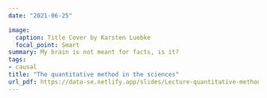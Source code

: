 ```yaml
---
date: "2021-06-25"

image:
  caption: Title Cover by Karsten Luebke
  focal_point: Smart
summary: My brain is not meant for facts, is it?
tags:
- causal
title: "The quantitative method in the sciences"
url_pdf: https://data-se.netlify.app/slides/Lecture-quantitative-method/Lecture-quantitative-method.pdf
---
```


